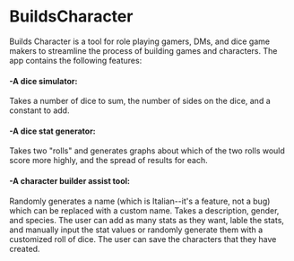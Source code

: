 # BuildsCharacter

Builds Character is a tool for role playing gamers, DMs, and dice game makers to streamline the process of building games and characters. The app contains the following features:

#### -A dice simulator: 
Takes a number of dice to sum, the number of sides on the dice, and a constant to add.
#### -A dice stat generator:
Takes two "rolls" and generates graphs about which of the two rolls would score more highly, and the spread of results for each.
#### -A character builder assist tool:
Randomly generates a name (which is Italian--it's a feature, not a bug) which can be replaced with a custom name. Takes a description, gender, and species. The user can add as many stats as they want, lable the stats, and manually input the stat values or randomly generate them with a customized roll of dice. The user can save the characters that they have created. 

